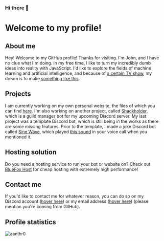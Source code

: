 ### Hi there 👋

# Welcome to my profile!

## About me
Hey! Welcome to my GitHub profile! Thanks for visiting.
I'm John, and I have no clue what I'm doing.
In my free time, I like to turn my incredibly dumb ideas into reality with JavaScript.
I'd like to explore the fields of machine learning and artificial intelligence, and because of [a certain TV show](https://www.imdb.com/title/tt1839578/), my dream is to make [something like this](https://personofinterest.fandom.com/wiki/The_Machine).

## Projects
I am currently working on my own personal website, the files of which you can find [here](https://www.github.com/aanthr0/personal-website).
I'm also working on another project, called [Shackholder](https://github.com/aanthr0/shackholder), which is a guild manager bot for my upcoming Discord server.
My last project was a template Discord bot, which is still being in the works as there are some missing features.
Prior to the template, I made a joke Discord bot called [Sine Wave](https://www.github.com/aanthr0/sine-wave), which played [this sound](https://www.youtube.com/watch?v=x0-c4l_tcTQ&ab_channel=Ryen) in your voice call when you mentioned it.

## Hosting solution
Do you need a hosting service to run your bot or website on?
Check out [BlueFox Host](https://bluefoxhost.com/) for cheap hosting with extremely high performance!

## Contact me
If you'd like to contact me for whatever reason, you can do so on my Discord account ([hover here](https://discord.com/ "aanthr0#7001")) or my email address ([hover here](https://mail.google.com/ "anthromadayt@gmail.com")) (please mention you're coming from GitHub).

## Profile statistics
![aanthr0](https://github-readme-stats.vercel.app/api?username=aanthr0&hide=prs&count_private=true&show_icons=true&title_color=c9d1d9&text_color=c9d1d9&icon_color=6e7681&bg_color=0d1117&locale=en)
